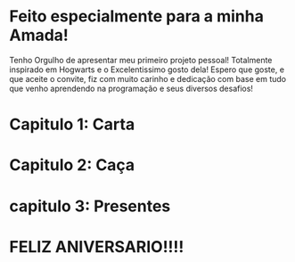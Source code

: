 # Feito especialmente para a minha Amada!

Tenho Orgulho de apresentar meu primeiro projeto pessoal! Totalmente inspirado em Hogwarts e o Excelentissimo gosto dela! Espero que goste, e que aceite o convite, fiz com muito carinho e dedicação com base em tudo que venho aprendendo na programação e seus diversos desafios!

# Capitulo 1: Carta
# Capitulo 2: Caça
# capitulo 3: Presentes

# FELIZ ANIVERSARIO!!!!